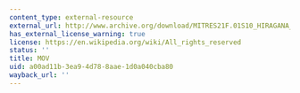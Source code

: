 ```yaml
---
content_type: external-resource
external_url: http://www.archive.org/download/MITRES21F.01S10_HIRAGANA_EXERCISES/4a10.mov
has_external_license_warning: true
license: https://en.wikipedia.org/wiki/All_rights_reserved
status: ''
title: MOV
uid: a00ad11b-3ea9-4d78-8aae-1d0a040cba80
wayback_url: ''
---
```

